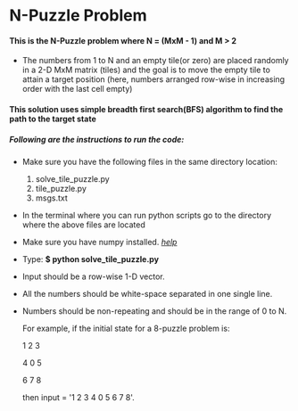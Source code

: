 # N-Puzzle Problem
#### This is the N-Puzzle problem where N = (MxM - 1) and M > 2
- The numbers from 1 to N and an empty tile(or zero) are placed randomly in a 2-D MxM matrix (tiles) and the goal is to move the empty tile to attain a target position (here, numbers arranged row-wise in increasing order with the last cell empty)

#### This solution uses simple breadth first search(BFS) algorithm to find the path to the target state

##### Following are the instructions to run the code:
- Make sure you have the following files in the same directory location:
   1) solve_tile_puzzle.py
   2) tile_puzzle.py
   3) msgs.txt
- In the terminal where you can run python scripts go to the directory where the above files are located
- Make sure you have numpy installed. *[help](https://docs.scipy.org/doc/numpy/user/install.html)*
- Type: **$ python solve_tile_puzzle.py**
- Input should be a row-wise 1-D vector.
- All the numbers should be white-space separated in one single line.
- Numbers should be non-repeating and should be in the range of 0 to N.

   For example, if the initial state for a 8-puzzle problem is:
   
   1 2 3
   
   4 0 5 
   
   6 7 8
   
   then input = '1 2 3 4 0 5 6 7 8'.
   

